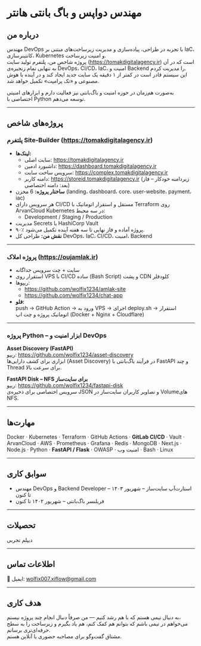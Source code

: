 # مهندس دواپس و باگ بانتی هانتر

## درباره من  
مهندس DevOps با تجربه در طراحی، پیاده‌سازی و مدیریت زیرساخت‌های مبتنی بر IaC، کانتینرسازی، Kubernetes و امنیت زیرساخت.  
پروژه شاخص من، پلتفرم تولید سایت (https://tomakdigitalagency.ir) است که در آن به تنهایی تمام زنجیره‌ی DevOps، CI/CD، IaC، امنیت و Backend را مدیریت کردم.  
این سیستم قادر است در کمتر از ۱ دقیقه یک سایت جدید ایجاد کند و در آینده با هوش مصنوعی و «تک پرامپت» تکمیل خواهد شد.  

به‌صورت هم‌زمان در حوزه امنیت و باگ‌بانتی نیز فعالیت دارم و ابزارهای امنیتی اختصاصی با Python توسعه می‌دهم.

---

## پروژه‌های شاخص  

### **پلتفرم Site-Builder (https://tomakdigitalagency.ir)**  
- **لینک‌ها:**
  - سایت اصلی: https://tomakdigitalagency.ir  
  - داشبورد ادمین: https://dashboard.tomakdigitalagency.ir  
  - سرویس ساخت سایت: https://complex.tomakdigitalagency.ir  
  - دامنه کاربر: https://storeid.tomakdigitalagency.ir (زیردامنه خودکار – فاز بعد: دامنه اختصاصی)  
- **ساختار پروژه:** 6 مخزن (landing، dashboard، core، user-website، payment، iac)  
- هر سرویس دارای CI/CD مستقل و استقرار اتوماتیک با Terraform روی ArvanCloud Kubernetes در سه محیط:
  - Development / Staging / Production  
- مدیریت Secrets با HashiCorp Vault  
- ۹۰٪ پروژه آماده و فاز نهایی تا سه هفته آینده تکمیل می‌شود.  
- **نقش من:** طراحی کل DevOps، IaC، CI/CD، امنیت، Backend  

---

### **پروژه املاک (https://oujamlak.ir)**  
- سایت + چت سرویس جداگانه  
- استقرار روی VPS با CI/CD ساده (Bash Script) و پشت CDN کلودفلر  
- ریپوها:
  - https://github.com/wolfix1234/amlak-site  
  - https://github.com/wolfix1234/chat-app  
- **فلو:**  
  push → GitHub Action → ورود به VPS → اجرای deploy.sh → استقرار اتوماتیک پروژه و چت اپ (Docker + Nginx + Cloudflare)

---

### **پروژه Python – ابزار امنیت و DevOps**
**Asset Discovery (FastAPI)**  
ریپو: https://github.com/wolfix1234/asset-discovery  
ابزاری برای کشف دارایی‌ها (Asset Discovery) در فرآیند باگ‌بانتی با FastAPI و چند Thread برای سرعت بالا.

**FastAPI Disk – NFS برای سایت‌ساز**  
ریپو: https://github.com/wolfix1234/fastapi-disk  
سرویس اختصاصی برای ذخیره‌ی JSON و تصاویر کاربران سایت‌ساز در Volumeهای NFS.  

---

## مهارت‌ها  
Docker · Kubernetes · Terraform · GitHub Actions · **GitLab CI/CD** · Vault · ArvanCloud · AWS · Prometheus · Grafana · Redis · MongoDB · Next.js · Node.js · Python · **FastAPI / Flask** · OWASP · امنیت وب · Bash · Linux  

---

## سوابق کاری  
- مهندس DevOps و Backend Developer – استارت‌آپ سایت‌ساز – شهریور ۱۴۰۳ تا کنون  
- فریلنسر باگ‌بانتی – شهریور ۱۴۰۲ تا کنون  

---

## تحصیلات  
دیپلم تجربی  

---

## اطلاعات تماس  
📧 ایمیل: wolfix007.xiflow@gmail.com  

---

## هدف کاری  
به دنبال تیمی هستم که با هم رشد کنیم — من صرفاً دنبال انجام چند پروژه نیستم،  
می‌خواهم در تیمی باشم که بتوانم هم کمک کنم، هم یاد بگیرم و زیرساخت را به سطح حرفه‌ای‌تری برسانم.  
مشتاق گفت‌وگو برای مصاحبه حضوری یا آنلاین هستم.
